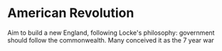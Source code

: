 ---
---

# American Revolution

Aim to build a new England, following Locke's philosophy: government should follow the commonwealth. Many conceived it as the 7 year war